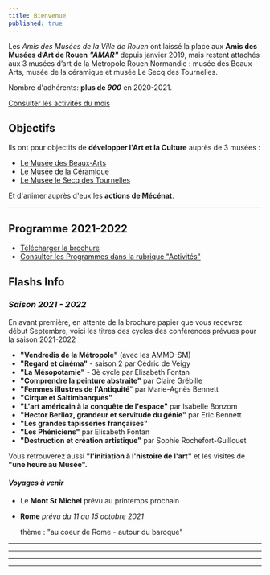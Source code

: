 ```yaml
---
title: Bienvenue
published: true
---
```

Les _Amis des Musées de la Ville de Rouen_ ont laissé la place aux **Amis des Musées d’Art de Rouen** _**"AMAR"**_ depuis janvier 2019, mais restent attachés aux 3 musées d’art de la Métropole Rouen Normandie : musée des Beaux-Arts, musée de la céramique et musée Le Secq des Tournelles.

Nombre d'adhérents: **plus de _900_** en 2020-2021.

[Consulter les activités du mois](/pages/activites-du-mois.html)



## Objectifs

Ils ont pour objectifs de **développer l'Art et la Culture** auprès de 3 musées :

* [Le Musée des Beaux-Arts](http://mbarouen.fr/fr)
* [Le Musée de la Céramique](http://museedelaceramique.fr/fr)
* [Le Musée le Secq des Tournelles](http://museelesecqdestournelles.fr/fr)

Et d'animer auprès d'eux les **actions de Mécénat**.

***

## Programme 2021-2022

* [Télécharger la brochure](/fichiers/brochure-amar-2021-2022.pdf)
* [Consulter les Programmes dans la rubrique "Activités"](/pages/activites.html)

## **Flashs Info**

### _Saison 2021 - 2022_

En avant première, en attente de la brochure papier que vous recevrez début Septembre, voici les titres des cycles des conférences prévues pour la saison 2021-2022

* **"Vendredis de la Métropole"** (avec les AMMD-SM)
* **"Regard et cinéma"** - saison 2 par Cédric de Veigy
* **"La Mésopotamie"** - 3è cycle par Elisabeth Fontan
* **"Comprendre la peinture abstraite"** par Claire Grébille
* **"Femmes illustres de l'Antiquité**" par Marie-Agnès Bennett
* **"Cirque et Saltimbanques"**
* **"L'art américain à la conquête de l'espace"**  par Isabelle Bonzom
* **"Hector Berlioz, grandeur et servitude du génie"**  par Eric Bennett
* **"Les grandes tapisseries françaises"**
* **"Les Phéniciens"**  par Elisabeth Fontan
* **"Destruction et création artistique"** par Sophie Rochefort-Guillouet

Vous retrouverez aussi **"l'initiation à l'histoire de l'art"** et les visites de **"une heure au Musée".**

#### _Voyages à venir_

* Le **Mont St Michel** prévu au printemps prochain
* **Rome**   _prévu du 11 au 15 octobre 2021_

  thème : "au coeur de Rome - autour du baroque"

***

***

***

***
